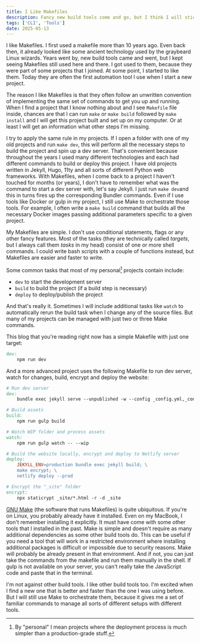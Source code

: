 ```yaml
---
title: I Like Makefiles
description: Fancy new build tools come and go, but I think I will stick with using Makefiles to orchestrate everyday tasks in my projects.
tags: ['CLI', 'Tools']
date: 2025-05-13
---
```


I like Makefiles. I first used a makefile more than 10 years ago. Even back then, it already looked like some ancient technology used by the graybeard Linux wizards. Years went by, new build tools came and went, but I kept seeing Makefiles still used here and there. I got used to them, because they were part of some projects that I joined. At some point, I started to like them. Today they are often the first automation tool I use when I start a new project.

The reason I like Makefiles is that they often follow an unwritten convention of implementing the same set of commands to get you up and running. When I find a project that I know nothing about and I see `Makefile` file inside, chances are that I can run `make` or `make build` followed by `make install` and I will get this project built and set up on my computer. Or at least I will get an information what other steps I'm missing.

I try to apply the same rule in my projects. If I open a folder with one of my old projects and run `make dev`, this will perform all the necessary steps to build the project and spin up a dev server. That's convenient because throughout the years I used many different technologies and each had different commands to build or deploy this project. I have old projects written in Jekyll, Hugo, 11ty and all sorts of different Python web frameworks. With Makefiles, when I come back to a project I haven't touched for months (or years), I don't have to remember what was the command to start a dev server with, let's say Jekyll. I just run `make dev`and this in turns fires up the corresponding Bundler commands. Even if I use tools like Docker or gulp in my project, I still use Make to orchestrate those tools. For example, I often write a `make build` command that builds all the necessary Docker images passing additional parameters specific to a given project.

My Makefiles are simple. I don't use conditional statements, flags or any other fancy features. Most of the tasks (they are technically called *targets*, but I always call them *tasks* in my head) consist of one or more shell commands. I could write bash scripts with a couple of functions instead, but Makefiles are easier and faster to write.

Some common tasks that most of my personal[^1] projects contain include:

- `dev` to start the development server
- `build` to build the project (if a build step is necessary)
- `deploy` to deploy/publish the project

And that's really it. Sometimes I will include additional tasks like `watch` to automatically rerun the build task when I change any of the source files. But many of my projects can be managed with just two or three Make commands.

This blog that you're reading right now has a simple Makefile with just one target:

```makefile
dev:
	npm run dev
```

And a more advanced project uses the following Makefile to run dev server, watch for changes, build, encrypt and deploy the website:

```makefile
# Run dev server
dev:
	bundle exec jekyll serve --unpublished -w --config _config.yml,_config-dev.yml --livereload

# Build assets
build:
	npm run gulp build

# Watch WIP folder and process assets
watch:
	npm run gulp watch -- --wip

# Build the website locally, encrypt and deploy to Netlify server
deploy:
	JEKYLL_ENV=production bundle exec jekyll build; \
	make encrypt; \
	netlify deploy --prod

# Encrypt the "_site" folder
encrypt:
	npx staticrypt _site/*.html -r -d _site
```

[GNU Make](https://www.gnu.org/software/make/) (the software that runs Makefiles) is quite ubiquitous. If you're on Linux, you probably already have it installed. Even on my MacBook, I don't remember installing it explicitly. It must have come with some other tools that I installed in the past. Make is simple and doesn't require as many additional dependencies as some other build tools do. This can be useful if you need a tool that will work in a restricted environment where installing additional packages is difficult or impossible due to security reasons. Make will probably be already present in that environment. And if not, you can just take the commands from the makefile and run them manually in the shell. If gulp is not available on your server, you can't really take the JavaScript code and paste that in the terminal.

I'm not against other build tools. I like other build tools too. I'm excited when I find a new one that is better and faster than the one I was using before. But I will still use Make to orchestrate them, because it gives me a set of familiar commands to manage all sorts of different setups with different tools.

[^1]: By "personal" I mean projects where the deployment process is much simpler than a production-grade stuff.
